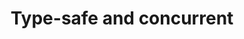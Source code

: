 ---
title: 'Type-safe and concurrent'
description: Ballerina combines the benefits of static typing and native support for concurrency. By catching errors early during development, the language ensures greater reliability and stability in microservices systems. Additionally, Ballerina's concurrency support enables developers to handle concurrent operations efficiently, improving the performance and responsiveness of their microservices.
image: 'images/type-safe-concurrent.png'
---